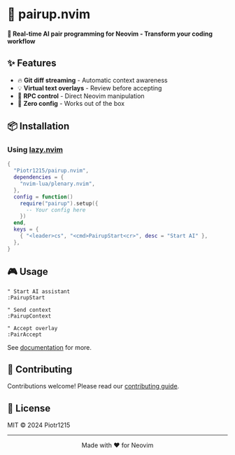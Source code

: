# 🚀 pairup.nvim

**🤖 Real-time AI pair programming for Neovim - Transform your coding workflow**

## ✨ Features

- 🔥 **Git diff streaming** - Automatic context awareness
- 💡 **Virtual text overlays** - Review before accepting
- 🎯 **RPC control** - Direct Neovim manipulation
- 🚀 **Zero config** - Works out of the box

## 📦 Installation


### Using [lazy.nvim](https://github.com/folke/lazy.nvim)

```lua
{
  "Piotr1215/pairup.nvim",
  dependencies = {
    "nvim-lua/plenary.nvim",
  },
  config = function()
    require("pairup").setup({
      -- Your config here
    })
  end,
  keys = {
    { "<leader>cs", "<cmd>PairupStart<cr>", desc = "Start AI" },
  },
}
```

## 🎮 Usage

```vim
" Start AI assistant
:PairupStart

" Send context
:PairupContext

" Accept overlay
:PairAccept
```

See [documentation](https://github.com/Piotr1215/pairup.nvim) for more.


## 🤝 Contributing

Contributions welcome! Please read our [contributing guide](CONTRIBUTING.md).

## 📄 License

MIT © 2024 Piotr1215

---

<div align="center">
Made with ❤️ for Neovim
</div>
